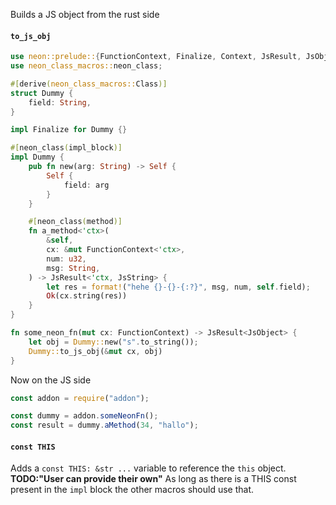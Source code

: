 Builds a JS object from the rust side

#### `to_js_obj`

```rust
use neon::prelude::{FunctionContext, Finalize, Context, JsResult, JsObject, JsString};
use neon_class_macros::neon_class;

#[derive(neon_class_macros::Class)]
struct Dummy {
    field: String,
}

impl Finalize for Dummy {}

#[neon_class(impl_block)]
impl Dummy {
    pub fn new(arg: String) -> Self {
        Self {
            field: arg
        }
    }

    #[neon_class(method)]
    fn a_method<'ctx>(
        &self,
        cx: &mut FunctionContext<'ctx>,
        num: u32,
        msg: String,
    ) -> JsResult<'ctx, JsString> {
        let res = format!("hehe {}-{}-{:?}", msg, num, self.field);
        Ok(cx.string(res))
    }
}

fn some_neon_fn(mut cx: FunctionContext) -> JsResult<JsObject> {
    let obj = Dummy::new("s".to_string());
    Dummy::to_js_obj(&mut cx, obj)
}

```

Now on the JS side

```js
const addon = require("addon");

const dummy = addon.someNeonFn();
const result = dummy.aMethod(34, "hallo");
```

#### `const THIS`

Adds a `const THIS: &str ...` variable to reference the `this` object.\
**TODO:"User can provide their own"** As long as there is a THIS const present
in the `impl` block the other macros should use that.
